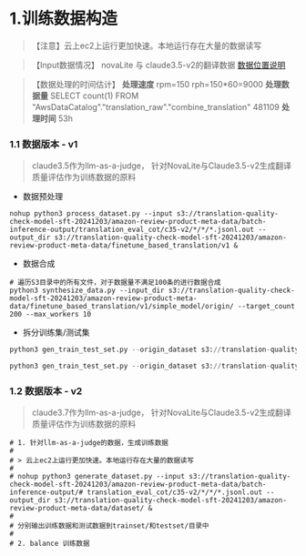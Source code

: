 # 1.训练数据构造

> 【注意】云上ec2上运行更加快速。本地运行存在大量的数据读写

> 【Input数据情况】
> novaLite 与 claude3.5-v2的翻译数据 [数据位置说明](../../1_data_preparation/README.md) 

> 【数据处理的时间估计】
> **处理速度**     rpm=150 rph=150*60=9000
> **处理数据量**   SELECT count(1) FROM "AwsDataCatalog"."translation_raw"."combine_translation"  481109
> **处理时间**     53h

### 1.1 数据版本 - v1 
> claude3.5作为llm-as-a-judge， 针对NovaLite与Claude3.5-v2生成翻译质量评估作为训练数据的原料

- 数据预处理
```
nohup python3 process_dataset.py --input s3://translation-quality-check-model-sft-20241203/amazon-review-product-meta-data/batch-inference-output/translation_eval_cot/c35-v2/*/*/*.jsonl.out --output_dir s3://translation-quality-check-model-sft-20241203/amazon-review-product-meta-data/finetune_based_translation/v1 &

```

- 数据合成
```
# 遍历S3目录中的所有文件，对于数据量不满足100条的进行数据合成
python3 synthesize_data.py --input_dir s3://translation-quality-check-model-sft-20241203/amazon-review-product-meta-data/finetune_based_translation/v1/simple_model/origin/ --target_count 200 --max_workers 10
```

- 拆分训练集/测试集
```python
python3 gen_train_test_set.py --origin_dataset s3://translation-quality-check-model-sft-20241203/amazon-review-product-meta-data/finetune_based_translation/v1/model_a/origin/ --synthetic_dataset s3://translation-quality-check-model-sft-20241203/amazon-review-product-meta-data/finetune_based_translation/v1/model_a/synethic/ --output_train s3://translation-quality-check-model-sft-20241203/amazon-review-product-meta-data/finetune_based_translation/v1/model_a/trainset/ --output_test s3://translation-quality-check-model-sft-20241203/amazon-review-product-meta-data/finetune_based_translation/v1/model_a/testset/ --test_ratio 0.1

python3 gen_train_test_set.py --origin_dataset s3://translation-quality-check-model-sft-20241203/amazon-review-product-meta-data/finetune_based_translation/v1/model_b/origin/ --synthetic_dataset s3://translation-quality-check-model-sft-20241203/amazon-review-product-meta-data/finetune_based_translation/v1/model_b/synethic/ --output_train s3://translation-quality-check-model-sft-20241203/amazon-review-product-meta-data/finetune_based_translation/v1/model_b/trainset/ --output_test s3://translation-quality-check-model-sft-20241203/amazon-review-product-meta-data/finetune_based_translation/v1/model_b/testset/ --test_ratio 0.1
```

### 1.2 数据版本 - v2
> claude3.7作为llm-as-a-judge， 针对NovaLite与Claude3.5-v2生成翻译质量评估作为训练数据的原料


```
# 1. 针对llm-as-a-judge的数据，生成训练数据
# 
# > 云上ec2上运行更加快速。本地运行存在大量的数据读写
# 
# nohup python3 generate_dataset.py --input s3://translation-quality-check-model-sft-20241203/amazon-review-product-meta-data/batch-inference-output/# translation_eval_cot/c35-v2/*/*/*.jsonl.out --output_dir s3://translation-quality-check-model-sft-20241203/amazon-review-product-meta-data/dataset/ &
# 
# 分别输出训练数据和测试数据到trainset/和testset/目录中
# 
# 2. balance 训练数据
```
